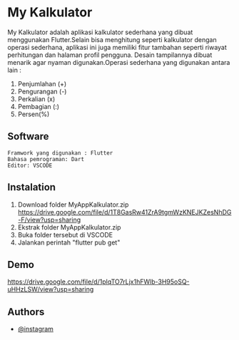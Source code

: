 
# My Kalkulator
My Kalkulator adalah aplikasi kalkulator sederhana yang dibuat menggunakan Flutter.Selain bisa menghitung seperti kalkulator dengan operasi sederhana, aplikasi ini juga memiliki fitur tambahan seperti riwayat perhitungan dan halaman profil pengguna. Desain tampilannya dibuat menarik agar nyaman digunakan.Operasi sederhana yang digunakan antara lain :
1. Penjumlahan (+)
2. Pengurangan (-)
3. Perkalian (x)
4. Pembagian (:)
5. Persen(%)
 








## Software
    Framwork yang digunakan : Flutter
    Bahasa pemrograman: Dart 
    Editor: VSCODE 
## Instalation

1. Download folder MyAppKalkulator.zip
    https://drive.google.com/file/d/1T8GasRw41ZrA9tgmWzKNEJKZesNhDG-F/view?usp=sharing
2. Ekstrak folder MyAppKalkulator.zip
3. Buka folder tersebut di VSCODE 
4. Jalankan perintah "flutter pub get" 
## Demo

https://drive.google.com/file/d/1plqTO7rLjx1hFWlb-3H95oSQ-uHHzLSW/view?usp=sharing


## Authors

- [@instagram](https://www.instagram.com/rufie.aa)

